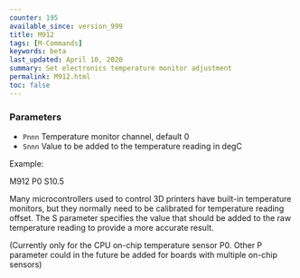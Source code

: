 ```yaml
---
counter: 195
available_since: version_999
title: M912
tags: [M-Commands] 
keywords: beta 
last_updated: April 10, 2020 
summary: Set electronics temperature monitor adjustment 
permalink: M912.html
toc: false 
---
```



### Parameters

* `Pnnn` Temperature monitor channel, default 0
* `Snnn` Value to be added to the temperature reading in degC

Example:

M912 P0 S10.5

Many microcontrollers used to control 3D printers have built-in temperature monitors, but they normally need to be calibrated for temperature reading offset. The S parameter specifies the value that should be added to the raw temperature reading to provide a more accurate result.

(Currently only for the CPU on-chip temperature sensor P0. Other P parameter could in the future be added for boards with multiple on-chip sensors)

